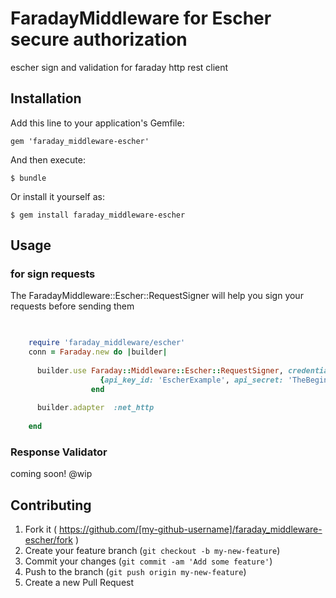 # FaradayMiddleware for Escher secure authorization 

escher sign and validation for faraday http rest client

## Installation

Add this line to your application's Gemfile:

    gem 'faraday_middleware-escher'

And then execute:

    $ bundle

Or install it yourself as:

    $ gem install faraday_middleware-escher

## Usage

### for sign requests 

The FaradayMiddleware::Escher::RequestSigner will help you sign your requests before sending them

```ruby

 
    require 'faraday_middleware/escher'
    conn = Faraday.new do |builder|
    
      builder.use Faraday::Middleware::Escher::RequestSigner, credential_scope: 'example/credential/scope'  do
                    {api_key_id: 'EscherExample', api_secret: 'TheBeginningOfABeautifulFriendship'}
                  end
    
      builder.adapter  :net_http
    
    end

```


### Response Validator 

coming soon! @wip

## Contributing

1. Fork it ( https://github.com/[my-github-username]/faraday_middleware-escher/fork )
2. Create your feature branch (`git checkout -b my-new-feature`)
3. Commit your changes (`git commit -am 'Add some feature'`)
4. Push to the branch (`git push origin my-new-feature`)
5. Create a new Pull Request
